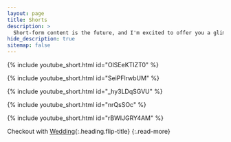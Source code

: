 ```yaml
---
layout: page
title: Shorts
description: >
  Short-form content is the future, and I'm excited to offer you a glimpse of my creative perspective through these short films. 
hide_description: true
sitemap: false
---
```

{% include youtube_short.html id="OlSEeKTIZT0" %}
> 
{% include youtube_short.html id="SeiPFlrwbUM" %} 
> 
{% include youtube_short.html id="_hy3LDqSGVU" %} 
> 
{% include youtube_short.html id="nrQsSOc" %} 
> 
{% include youtube_short.html id="rBWIJGRY4AM" %} 

Checkout with [Wedding](wedding.md){:.heading.flip-title}
{:.read-more}

